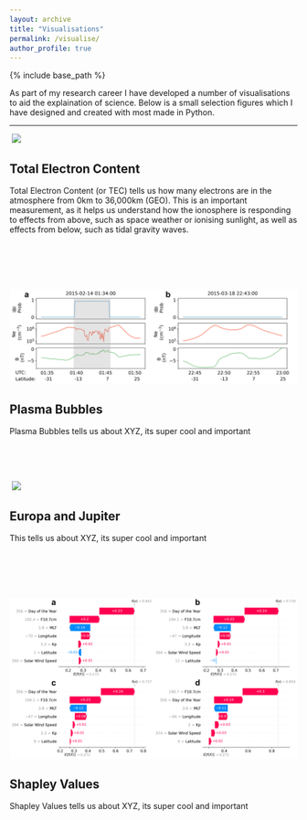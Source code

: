 ```yaml
---
layout: archive
title: "Visualisations"
permalink: /visualise/
author_profile: true
---
```


{% include base_path %}

As part of my research career I have developed a number of visualisations to aid the explaination of science. Below is a small selection figures which I have designed and created with most made in Python.

---

![]() <img src="/images/2014-02.gif"  width="600">
## Total Electron Content
Total Electron Content (or TEC) tells us how many electrons are in the atmosphere from 0km to 36,000km (GEO). This is an important measurement, as it helps us understand how the ionosphere is responding to effects from above, such as space weather or ionising sunlight, as well as effects from below, such as tidal gravity waves.

<br/>
<br/>
<br/>



![]() <img src="/images/epb-no-epb_2.png"  width="600">
## Plasma Bubbles
Plasma Bubbles tells us about XYZ, its super cool and important

<br/>
<br/>
<br/>


![]() <img src="/images/Jupiter_4.jpeg"  width="600">
## Europa and Jupiter
This tells us about XYZ, its super cool and important

<br/>
<br/>
<br/>


![]() <img src="/images/final_3.png"  width="600">
## Shapley Values
Shapley Values tells us about XYZ, its super cool and important


